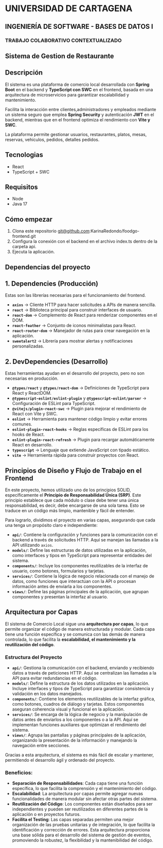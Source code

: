 # UNIVERSIDAD DE CARTAGENA
## INGENIERÍA DE SOFTWARE - BASES DE DATOS I
### TRABAJO COLABORATIVO CONTEXTUALIZADO

## Sistema de Gestion de Restaurante

## Descripción

El sistema es una plataforma de comercio local desarrollada con **Spring Boot** en el backend y **TypeScript con SWC** en el frontend, basada en una arquitectura de microservicios para garantizar escalabilidad y mantenimiento.  

Facilita la interacción entre clientes,administradores y empleados mediante un sistema seguro que emplea **Spring Security** y autenticación **JWT** en el backend, mientras que en el frontend optimiza el rendimiento con **Vite y SWC**.  

La plataforma permite gestionar usuarios, restaurantes, platos, mesas, reservas, vehículos, pedidos, detalles pedidos.

## Tecnologias
- React
- TypeScript + SWC

## Requisitos
-   Node
-   Java 17

## Cómo empezar
1. Clona este repositorio git@github.com:KarinaRedondo/foodgo-frontend.git
2. Configura la conexión con el backend en el archivo index.ts dentro de la carpeta api. 
3. Ejecuta la aplicación.


## Dependencias del proyecto

## 1. Dependencies (Producción)  
Estas son las librerías necesarias para el funcionamiento del frontend.  

- **`axios`** → Cliente HTTP para hacer solicitudes a APIs de manera sencilla.  
- **`react`** → Biblioteca principal para construir interfaces de usuario.  
- **`react-dom`** → Complemento de React para renderizar componentes en el DOM.  
- **`react-feather`** → Conjunto de iconos minimalistas para React.  
- **`react-router-dom`** → Manejador de rutas para crear navegación en la aplicación.  
- **`sweetalert2`** → Librería para mostrar alertas y notificaciones personalizadas.  


## 2. DevDependencies (Desarrollo)  
Estas herramientas ayudan en el desarrollo del proyecto, pero no son necesarias en producción.  

- **`@types/react`** y **`@types/react-dom`** → Definiciones de TypeScript para React y ReactDOM.  
- **`@typescript-eslint/eslint-plugin`** y **`@typescript-eslint/parser`** → Configuración de ESLint para TypeScript.  
- **`@vitejs/plugin-react-swc`** → Plugin para mejorar el rendimiento de React con Vite y SWC.  
- **`eslint`** → Herramienta para mantener código limpio y evitar errores comunes.  
- **`eslint-plugin-react-hooks`** → Reglas específicas de ESLint para los hooks de React.  
- **`eslint-plugin-react-refresh`** → Plugin para recargar automáticamente React en desarrollo.  
- **`typescript`** → Lenguaje que extiende JavaScript con tipado estático.  
- **`vite`** → Herramienta rápida para construir proyectos con React.


## Principios de Diseño y Flujo de Trabajo en el Frontend  

En este proyecto, hemos utilizado uno de los principios SOLID, específicamente el **Principio de Responsabilidad Única (SRP)**. Este principio establece que cada módulo o clase debe tener una única responsabilidad, es decir, debe encargarse de una sola tarea. Esto se traduce en un código más limpio, mantenible y fácil de entender.  

Para lograrlo, dividimos el proyecto en varias capas, asegurando que cada una tenga un propósito claro e independiente:  

- **`api/`**: Contiene la configuración y funciones para la comunicación con el backend a través de solicitudes HTTP. Aquí se manejan las llamadas a la API utilizando `axios`.  
- **`models/`**: Define las estructuras de datos utilizadas en la aplicación, como interfaces y tipos en TypeScript para representar entidades del sistema.  
- **`components/`**: Incluye los componentes reutilizables de la interfaz de usuario, como botones, formularios y tarjetas.  
- **`services/`**: Contiene la lógica de negocio relacionada con el manejo de datos, como funciones que interactúan con la API o procesan información antes de enviarla a los componentes.  
- **`views/`**: Define las páginas principales de la aplicación, que agrupan componentes y presentan la interfaz al usuario.  


 ## Arquitectura por Capas  

El sistema de Comercio Local sigue una **arquitectura por capas**, lo que permite organizar el código de manera estructurada y modular. Cada capa tiene una función específica y se comunica con las demás de manera controlada, lo que facilita la **escalabilidad, el mantenimiento y la reutilización del código**.  

### Estructura del Proyecto  

- **`api/`**: Gestiona la comunicación con el backend, enviando y recibiendo datos a través de peticiones HTTP. Aquí se centralizan las llamadas a la API para evitar redundancias en el código.  
- **`models/`**: Define la estructura de los datos utilizados en la aplicación. Incluye interfaces y tipos de TypeScript para garantizar consistencia y validación en los datos manejados.  
- **`components/`**: Contiene los elementos reutilizables de la interfaz gráfica, como botones, cuadros de diálogo y tarjetas. Estos componentes aseguran coherencia visual y funcional en la aplicación.  
- **`services/`**: Se encarga de la lógica de negocio y la manipulación de datos antes de enviarlos a los componentes o a la API. Aquí se implementan funciones auxiliares que optimizan el rendimiento del sistema.  
- **`views/`**: Agrupa las pantallas y páginas principales de la aplicación, organizando la presentación de la información y manejando la navegación entre secciones.  

Gracias a esta arquitectura, el sistema es más fácil de escalar y mantener, permitiendo el desarrollo ágil y ordenado del proyecto.  


### Beneficios: 
- **Separación de Responsabilidades**: Cada capa tiene una función específica, lo que facilita la comprensión y el mantenimiento del código. 
- **Escalabilidad**: La arquitectura por capas permite agregar nuevas funcionalidades de manera modular sin afectar otras partes del sistema. 
- **Reutilización del Código**: Los componentes están diseñados para ser independientes y pueden ser reutilizados en diferentes partes de la aplicación o en proyectos futuros. 
- **Facilita el Testing**: Las capas separadas permiten una mejor organización de las pruebas unitarias y de integración, lo que facilita la identificación y corrección de errores. Esta arquitectura proporciona una base sólida para el desarrollo del sistema de gestión de eventos, promoviendo la robustez, la flexibilidad y la mantenibilidad del código.
 



